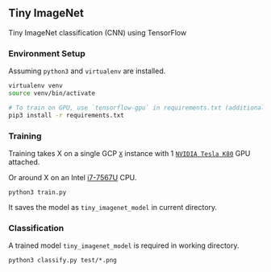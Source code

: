 ## Tiny ImageNet

Tiny ImageNet classification (CNN) using TensorFlow

### Environment Setup

Assuming `python3` and `virtualenv` are installed.

```bash
virtualenv venv
source venv/bin/activate

# To train on GPU, use `tensorflow-gpu` in requirements.txt (additional setup required).
pip3 install -r requirements.txt
```

### Training

Training takes X on a single GCP [`X`](https://cloud.google.com/compute/docs/machine-types#standard_machine_types) instance with 1 [`NVIDIA Tesla K80`](http://www.nvidia.com/object/tesla-k80.html) GPU attached.

Or around X on an Intel [i7-7567U](https://ark.intel.com/products/97541/Intel-Core-i7-7567U-Processor-4M-Cache-up-to-4_00-GHz) CPU.

```
python3 train.py
```

It saves the model as `tiny_imagenet_model` in current directory.

### Classification

A trained model `tiny_imagenet_model` is required in working directory.

```
python3 classify.py test/*.png
```
